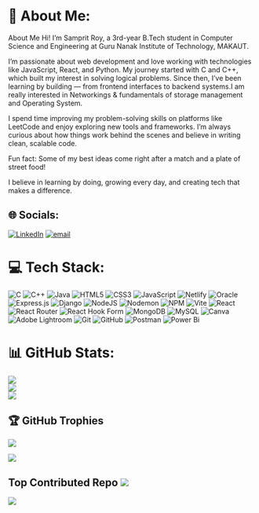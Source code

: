 # 💫 About Me:
 About Me
Hi! I’m Samprit Roy, a 3rd-year B.Tech student in Computer Science and Engineering at Guru Nanak Institute of Technology, MAKAUT.

I’m passionate about web development and love working with technologies like JavaScript, React, and Python. My journey started with C and C++, which built my interest in solving logical problems. Since then, I’ve been learning by building — from frontend interfaces to backend systems.I am really interested in Networkings & fundamentals of 
storage management and Operating System.

I spend time improving my problem-solving skills on platforms like LeetCode and enjoy exploring new tools and frameworks. I’m always curious about how things work behind the scenes and believe in writing clean, scalable code.

Fun fact: Some of my best ideas come right after a match and a plate of street food!

I believe in learning by doing, growing every day, and creating tech that makes a difference.

## 🌐 Socials:
[![LinkedIn](https://img.shields.io/badge/LinkedIn-%230077B5.svg?logo=linkedin&logoColor=white)](https://linkedin.com/in/http://www.linkedin.com/in/sampritroy99) [![email](https://img.shields.io/badge/Email-D14836?logo=gmail&logoColor=white)](mailto:sampritroy99@gmail.com) 

# 💻 Tech Stack:
![C](https://img.shields.io/badge/c-%2300599C.svg?style=plastic&logo=c&logoColor=white) ![C++](https://img.shields.io/badge/c++-%2300599C.svg?style=plastic&logo=c%2B%2B&logoColor=white) ![Java](https://img.shields.io/badge/java-%23ED8B00.svg?style=plastic&logo=openjdk&logoColor=white) ![HTML5](https://img.shields.io/badge/html5-%23E34F26.svg?style=plastic&logo=html5&logoColor=white) ![CSS3](https://img.shields.io/badge/css3-%231572B6.svg?style=plastic&logo=css3&logoColor=white) ![JavaScript](https://img.shields.io/badge/javascript-%23323330.svg?style=plastic&logo=javascript&logoColor=%23F7DF1E) ![Netlify](https://img.shields.io/badge/netlify-%23000000.svg?style=plastic&logo=netlify&logoColor=#00C7B7) ![Oracle](https://img.shields.io/badge/Oracle-F80000?style=plastic&logo=oracle&logoColor=white) ![Express.js](https://img.shields.io/badge/express.js-%23404d59.svg?style=plastic&logo=express&logoColor=%2361DAFB) ![Django](https://img.shields.io/badge/django-%23092E20.svg?style=plastic&logo=django&logoColor=white) ![NodeJS](https://img.shields.io/badge/node.js-6DA55F?style=plastic&logo=node.js&logoColor=white) ![Nodemon](https://img.shields.io/badge/NODEMON-%23323330.svg?style=plastic&logo=nodemon&logoColor=%BBDEAD) ![NPM](https://img.shields.io/badge/NPM-%23CB3837.svg?style=plastic&logo=npm&logoColor=white) ![Vite](https://img.shields.io/badge/vite-%23646CFF.svg?style=plastic&logo=vite&logoColor=white) ![React](https://img.shields.io/badge/react-%2320232a.svg?style=plastic&logo=react&logoColor=%2361DAFB) ![React Router](https://img.shields.io/badge/React_Router-CA4245?style=plastic&logo=react-router&logoColor=white) ![React Hook Form](https://img.shields.io/badge/React%20Hook%20Form-%23EC5990.svg?style=plastic&logo=reacthookform&logoColor=white) ![MongoDB](https://img.shields.io/badge/MongoDB-%234ea94b.svg?style=plastic&logo=mongodb&logoColor=white) ![MySQL](https://img.shields.io/badge/mysql-4479A1.svg?style=plastic&logo=mysql&logoColor=white) ![Canva](https://img.shields.io/badge/Canva-%2300C4CC.svg?style=plastic&logo=Canva&logoColor=white) ![Adobe Lightroom](https://img.shields.io/badge/Adobe%20Lightroom-31A8FF.svg?style=plastic&logo=Adobe%20Lightroom&logoColor=white) ![Git](https://img.shields.io/badge/git-%23F05033.svg?style=plastic&logo=git&logoColor=white) ![GitHub](https://img.shields.io/badge/github-%23121011.svg?style=plastic&logo=github&logoColor=white) ![Postman](https://img.shields.io/badge/Postman-FF6C37?style=plastic&logo=postman&logoColor=white) ![Power Bi](https://img.shields.io/badge/power_bi-F2C811?style=plastic&logo=powerbi&logoColor=black)
# 📊 GitHub Stats:
![](https://github-readme-stats.vercel.app/api?username=Samprit74&theme=moltack&hide_border=false&include_all_commits=false&count_private=false)<br/>
![](https://nirzak-streak-stats.vercel.app/?user=Samprit74&theme=moltack&hide_border=false)<br/>
![](https://github-readme-stats.vercel.app/api/top-langs/?username=Samprit74&theme=moltack&hide_border=false&include_all_commits=false&count_private=false&layout=compact)

## 🏆 GitHub Trophies
![](https://github-profile-trophy.vercel.app/?username=Samprit74&theme=radical&no-frame=false&no-bg=true&margin-w=4)

![](https://quotes-github-readme.vercel.app/api?type=horizontal&theme=dark)

Top Contributed Repo
![](https://github-contributor-stats.vercel.app/api?username=Samprit74&limit=5&theme=moltack&combine_all_yearly_contributions=true)
---
[![](https://visitcount.itsvg.in/api?id=Samprit74&icon=6&color=13)](https://visitcount.itsvg.in)

